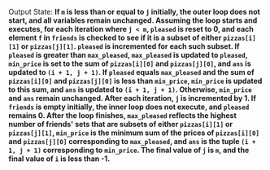 Output State: **If `m` is less than or equal to `j` initially, the outer loop does not start, and all variables remain unchanged. Assuming the loop starts and executes, for each iteration where `j < m`, `pleased` is reset to 0, and each element `f` in `friends` is checked to see if it is a subset of either `pizzas[i][1]` or `pizzas[j][1]`. `pleased` is incremented for each such subset. If `pleased` is greater than `max_pleased`, `max_pleased` is updated to `pleased`, `min_price` is set to the sum of `pizzas[i][0]` and `pizzas[j][0]`, and `ans` is updated to `(i + 1, j + 1)`. If `pleased` equals `max_pleased` and the sum of `pizzas[i][0]` and `pizzas[j][0]` is less than `min_price`, `min_price` is updated to this sum, and `ans` is updated to `(i + 1, j + 1)`. Otherwise, `min_price` and `ans` remain unchanged. After each iteration, `j` is incremented by 1. If `friends` is empty initially, the inner loop does not execute, and `pleased` remains 0. After the loop finishes, `max_pleased` reflects the highest number of friends' sets that are subsets of either `pizzas[i][1]` or `pizzas[j][1]`, `min_price` is the minimum sum of the prices of `pizzas[i][0]` and `pizzas[j][0]` corresponding to `max_pleased`, and `ans` is the tuple `(i + 1, j + 1)` corresponding to `min_price`. The final value of `j` is `m`, and the final value of `i` is less than -1.**